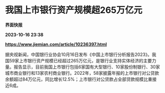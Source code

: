 # 我国上市银行资产规模超265万亿元
**界面快报**

**2023-10-16 23:38**

**https://www.jiemian.com/article/10236397.html**

据央视新闻，中国银行业协会10月16日发布《中国上市银行分析报告2023》。我国59家上市银行资产规模已经超过265万亿元，是银行业支持实体经济的主要力量。报告显示，目前我国上市银行包括6家国有大型银行、10家股份制银行、30家城市商业银行和13家农村商业银行。2022年，58家披露年报的上市银行对公贷款余额超过84万亿元，同比增长12.5%；上市银行对公贷款占全部贷款规模比重接近6成。